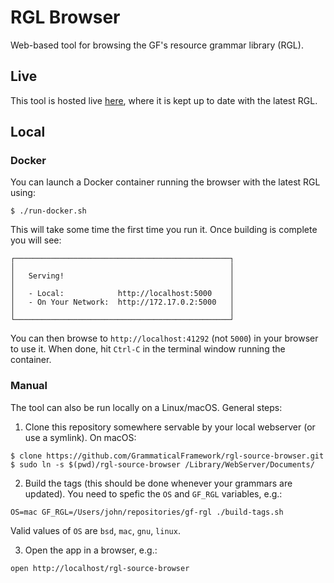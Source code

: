 # RGL Browser

Web-based tool for browsing the GF's resource grammar library (RGL).

## Live

This tool is hosted live [here](http://www.grammaticalframework.org/~john/rgl-browser/),
where it is kept up to date with the latest RGL.

## Local

### Docker

You can launch a Docker container running the browser with the latest RGL using:
```
$ ./run-docker.sh
```
This will take some time the first time you run it.
Once building is complete you will see:
```
┌────────────────────────────────────────────────┐
│                                                │
│   Serving!                                     │
│                                                │
│   - Local:            http://localhost:5000    │
│   - On Your Network:  http://172.17.0.2:5000   │
│                                                │
└────────────────────────────────────────────────┘
```
You can then browse to `http://localhost:41292` (not `5000`) in your browser to use it.
When done, hit `Ctrl-C` in the terminal window running the container.

### Manual

The tool can also be run locally on a Linux/macOS.
General steps:

1. Clone this repository somewhere servable by your local webserver (or use a symlink). On macOS:
```
$ clone https://github.com/GrammaticalFramework/rgl-source-browser.git
$ sudo ln -s $(pwd)/rgl-source-browser /Library/WebServer/Documents/
```

2. Build the tags (this should be done whenever your grammars are updated).
You need to spefic the `OS` and `GF_RGL` variables, e.g.:
```
OS=mac GF_RGL=/Users/john/repositories/gf-rgl ./build-tags.sh
```
Valid values of `OS` are `bsd`, `mac`, `gnu`, `linux`.

3. Open the app in a browser, e.g.:
```
open http://localhost/rgl-source-browser
```
